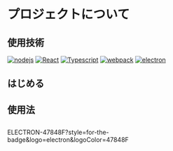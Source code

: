 # プロジェクトについて

## 使用技術

[![nodejs][node.js]][nodejs-url]
[![React][React.js]][React-url]
[![Typescript][Typescript]][Typescript-url]
[![webpack][Webpack.com]][webpack-url]
[![electron][Electron.com]][Electron-url]

## はじめる

## 使用法

##

<!-- MARKDOWN LINKS & IMAGES -->
<!-- https://www.markdownguide.org/basic-syntax/#reference-style-links -->

[node.js]: https://img.shields.io/badge/Node.js-fff?style=for-the-badge&logo=nodedotjs&logoColor=%235FA04E
[nodejs-url]: https://nodejs.org/en/
[React.js]: https://img.shields.io/badge/React-20232A?style=for-the-badge&logo=react&logoColor=61DAFB
[React-url]: https://reactjs.org/
[Typescript]: https://img.shields.io/badge/typescript-eef?style=for-the-badge&logo=typescript&logoColor=%233178C6
[Typescript-url]: https://www.typescriptlang.org/
[Electron.com]: https://img.shields.io/badge/electron-1b1c26?style=for-the-badge&logo=electron&logoColor=%2347848F
[Electron-url]: https://www.electronjs.org/ja/
[Webpack.com]: https://img.shields.io/badge/webpack-2b3a42?style=for-the-badge&logo=webpack&logoColor=%238DD6F9
[Webpack-url]: https://webpack.js.org/

ELECTRON-47848F?style=for-the-badge&logo=electron&logoColor=47848F
